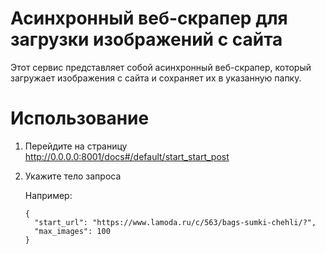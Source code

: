 # Асинхронный веб-скрапер для загрузки изображений с сайта
Этот сервис представляет собой асинхронный веб-скрапер, который загружает изображения с сайта и сохраняет их в указанную папку.
# Использование
1. Перейдите на страницу http://0.0.0.0:8001/docs#/default/start_start_post
2. Укажите тело запроса

   Например:
    ```
    {
      "start_url": "https://www.lamoda.ru/c/563/bags-sumki-chehli/?",
      "max_images": 100
    }
    ```